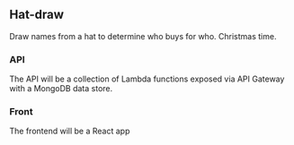 ## Hat-draw

Draw names from a hat to determine who buys for who. Christmas time.


### API
The API will be a collection of Lambda functions exposed via API Gateway with a MongoDB data store.


### Front
The frontend will be a React app